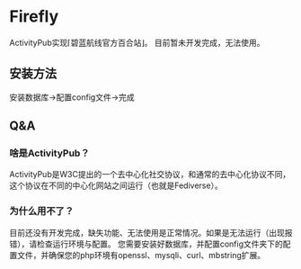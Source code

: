 # Firefly
ActivityPub实现⌈碧蓝航线官方百合站⌋。
目前暂未开发完成，无法使用。
## 安装方法
安装数据库->配置config文件->完成
## Q&A
### 啥是ActivityPub？
ActivityPub是W3C提出的一个去中心化社交协议，和通常的去中心化协议不同，这个协议在不同的中心化网站之间运行（也就是Fediverse）。
### 为什么用不了？
目前还没有开发完成，缺失功能、无法使用是正常情况。如果是无法运行（出现报错），请检查运行环境与配置。
您需要安装好数据库，并配置config文件夹下的配置文件，并确保您的php环境有openssl、mysqli、curl、mbstring扩展。